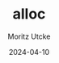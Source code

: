 ---
title: alloc
author: Moritz Utcke
description: Standard library for the META Lisp programming language.
seealso: [alloc/malloc]
date: 2024-04-10
tags: [library]
language: mlisp
---
